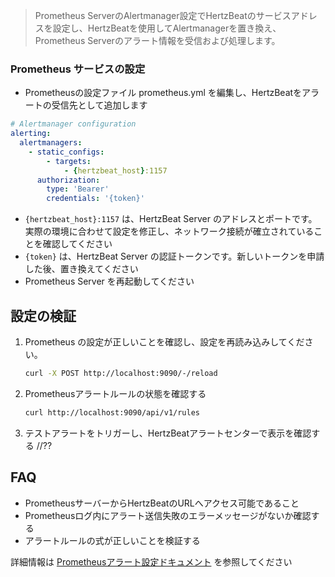 > Prometheus ServerのAlertmanager設定でHertzBeatのサービスアドレスを設定し、HertzBeatを使用してAlertmanagerを置き換え、Prometheus Serverのアラート情報を受信および処理します。

### Prometheus サービスの設定

- Prometheusの設定ファイル prometheus.yml を編集し、HertzBeatをアラートの受信先として追加します
```yaml
# Alertmanager configuration
alerting:
  alertmanagers:
    - static_configs:
        - targets:
            - {hertzbeat_host}:1157
      authorization:
        type: 'Bearer'
        credentials: '{token}'

```
- `{hertzbeat_host}:1157` は、HertzBeat Server のアドレスとポートです。実際の環境に合わせて設定を修正し、ネットワーク接続が確立されていることを確認してください
- `{token}` は、HertzBeat Server の認証トークンです。新しいトークンを申請した後、置き換えてください
- Prometheus Server を再起動してください

## 設定の検証

1. Prometheus の設定が正しいことを確認し、設定を再読み込みしてください。
    ```bash
    curl -X POST http://localhost:9090/-/reload
    ```
2. Prometheusアラートルールの状態を確認する
    ```bash
    curl http://localhost:9090/api/v1/rules
    ```
3. テストアラートをトリガーし、HertzBeatアラートセンターで表示を確認する  //??

## FAQ

- PrometheusサーバーからHertzBeatのURLへアクセス可能であること
- Prometheusログ内にアラート送信失敗のエラーメッセージがないか確認する
- アラートルールの式が正しいことを検証する

詳細情報は [Prometheusアラート設定ドキュメント](https://prometheus.io/docs/alerting/latest/configuration/) を参照してください
